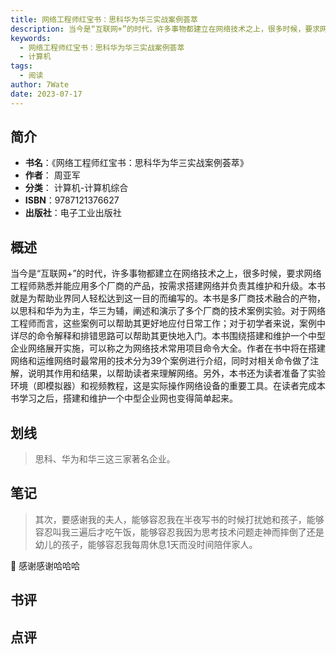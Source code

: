 ```yaml
---
title: 网络工程师红宝书：思科华为华三实战案例荟萃
description: 当今是“互联网+”的时代，许多事物都建立在网络技术之上，很多时候，要求网络工程师熟悉并能应用多个厂商的产品，按需求搭建网络并负责其维护和升级。本书就是为帮助业界同人轻松达到这一目的而编写的。本书是多厂商技术融合的产物，以思科和华为为主，华三为辅，阐述和演示
keywords:
  - 网络工程师红宝书：思科华为华三实战案例荟萃
  - 计算机
tags:
  - 阅读
author: 7Wate
date: 2023-07-17
---
```


## 简介

- **书名**：《网络工程师红宝书：思科华为华三实战案例荟萃》
- **作者**： 周亚军
- **分类**： 计算机-计算机综合
- **ISBN**：9787121376627
- **出版社**：电子工业出版社

## 概述

当今是“互联网+”的时代，许多事物都建立在网络技术之上，很多时候，要求网络工程师熟悉并能应用多个厂商的产品，按需求搭建网络并负责其维护和升级。本书就是为帮助业界同人轻松达到这一目的而编写的。本书是多厂商技术融合的产物，以思科和华为为主，华三为辅，阐述和演示了多个厂商的技术案例实验。对于网络工程师而言，这些案例可以帮助其更好地应付日常工作；对于初学者来说，案例中详尽的命令解释和排错思路可以帮助其更快地入门。本书围绕搭建和维护一个中型企业网络展开实施，可以称之为网络技术常用项目命令大全。作者在书中将在搭建网络和运维网络时最常用的技术分为39个案例进行介绍，同时对相关命令做了注解，说明其作用和结果，以帮助读者来理解网络。另外，本书还为读者准备了实验环境（即模拟器）和视频教程，这是实际操作网络设备的重要工具。在读者完成本书学习之后，搭建和维护一个中型企业网也变得简单起来。

## 划线 
 

> 思科、华为和华三这三家著名企业。

## 笔记


> 其次，要感谢我的夫人，能够容忍我在半夜写书的时候打扰她和孩子，能够容忍叫我三遍后才吃午饭，能够容忍我因为思考技术问题走神而摔倒了还是幼儿的孩子，能够容忍我每周休息1天而没时间陪伴家人。

💭 感谢感谢哈哈哈

## 书评


## 点评
